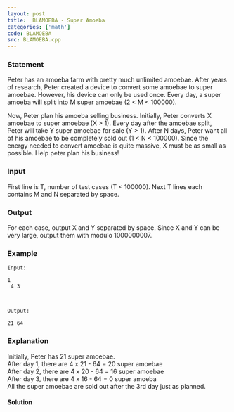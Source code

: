 ```yaml
---
layout: post
title:  BLAMOEBA - Super Amoeba
categories: ['math']
code: BLAMOEBA
src: BLAMOEBA.cpp
---
```


### **Statement**

Peter has an amoeba farm with pretty much unlimited amoebae. After years of
research, Peter created a device to convert some amoebae to super amoebae.
However, his device can only be used once. Every day, a super amoeba will
split into M super amoebae (2 < M < 100000).

Now, Peter plan his amoeba selling business. Initially, Peter converts X
amoebae to super amoebae (X > 1). Every day after the amoebae split, Peter
will take Y super amoebae for sale (Y > 1). After N days, Peter want all of
his amoebae to be completely sold out (1 < N < 100000). Since the energy
needed to convert amoebae is quite massive, X must be as small as possible.
Help peter plan his business!

### Input

First line is T, number of test cases (T < 100000). Next T lines each contains
M and N separated by space.

### Output

For each case, output X and Y separated by space. Since X and Y can be very
large, output them with modulo 1000000007.

### Example

    
    
    Input:
    1  
     4 3
    
    Output:
    21 64

### Explanation

Initially, Peter has 21 super amoebae.  
After day 1, there are 4 x 21 - 64 = 20 super amoebae  
After day 2, there are 4 x 20 - 64 = 16 super amoebae  
After day 3, there are 4 x 16 - 64 = 0 super amoeba  
All the super amoebae are sold out after the 3rd day just as planned.



#### **Solution**




